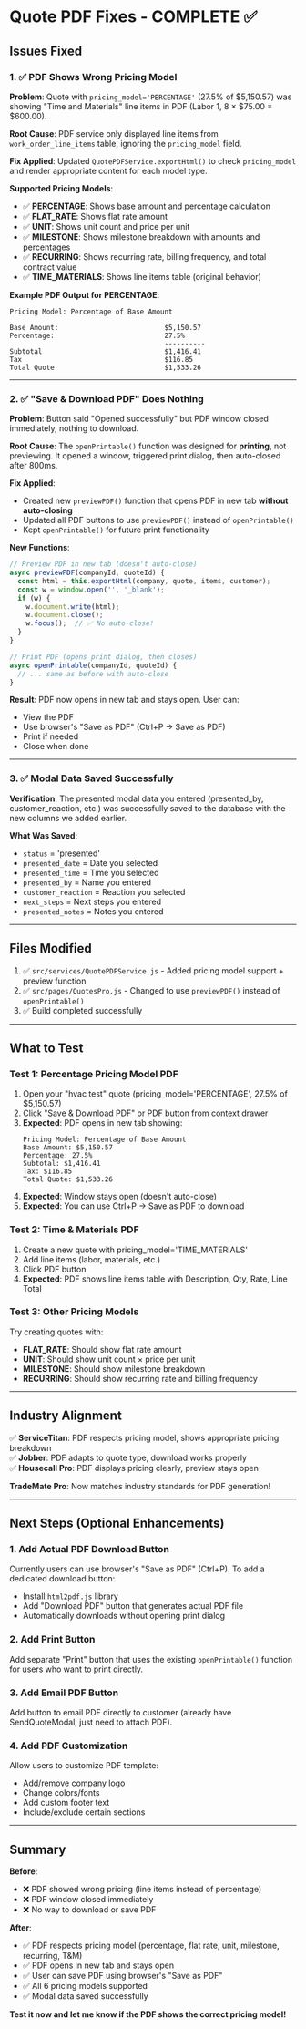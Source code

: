 # Quote PDF Fixes - COMPLETE ✅

## Issues Fixed

### 1. ✅ PDF Shows Wrong Pricing Model
**Problem**: Quote with `pricing_model='PERCENTAGE'` (27.5% of $5,150.57) was showing "Time and Materials" line items in PDF (Labor 1, 8 × $75.00 = $600.00).

**Root Cause**: PDF service only displayed line items from `work_order_line_items` table, ignoring the `pricing_model` field.

**Fix Applied**: Updated `QuotePDFService.exportHtml()` to check `pricing_model` and render appropriate content for each model type.

**Supported Pricing Models**:
- ✅ **PERCENTAGE**: Shows base amount and percentage calculation
- ✅ **FLAT_RATE**: Shows flat rate amount
- ✅ **UNIT**: Shows unit count and price per unit
- ✅ **MILESTONE**: Shows milestone breakdown with amounts and percentages
- ✅ **RECURRING**: Shows recurring rate, billing frequency, and total contract value
- ✅ **TIME_MATERIALS**: Shows line items table (original behavior)

**Example PDF Output for PERCENTAGE**:
```
Pricing Model: Percentage of Base Amount

Base Amount:                          $5,150.57
Percentage:                           27.5%
                                      ----------
Subtotal                              $1,416.41
Tax                                   $116.85
Total Quote                           $1,533.26
```

---

### 2. ✅ "Save & Download PDF" Does Nothing
**Problem**: Button said "Opened successfully" but PDF window closed immediately, nothing to download.

**Root Cause**: The `openPrintable()` function was designed for **printing**, not previewing. It opened a window, triggered print dialog, then auto-closed after 800ms.

**Fix Applied**: 
- Created new `previewPDF()` function that opens PDF in new tab **without auto-closing**
- Updated all PDF buttons to use `previewPDF()` instead of `openPrintable()`
- Kept `openPrintable()` for future print functionality

**New Functions**:
```javascript
// Preview PDF in new tab (doesn't auto-close)
async previewPDF(companyId, quoteId) {
  const html = this.exportHtml(company, quote, items, customer);
  const w = window.open('', '_blank');
  if (w) {
    w.document.write(html);
    w.document.close();
    w.focus();  // ✅ No auto-close!
  }
}

// Print PDF (opens print dialog, then closes)
async openPrintable(companyId, quoteId) {
  // ... same as before with auto-close
}
```

**Result**: PDF now opens in new tab and stays open. User can:
- View the PDF
- Use browser's "Save as PDF" (Ctrl+P → Save as PDF)
- Print if needed
- Close when done

---

### 3. ✅ Modal Data Saved Successfully
**Verification**: The presented modal data you entered (presented_by, customer_reaction, etc.) was successfully saved to the database with the new columns we added earlier.

**What Was Saved**:
- `status` = 'presented'
- `presented_date` = Date you selected
- `presented_time` = Time you selected
- `presented_by` = Name you entered
- `customer_reaction` = Reaction you selected
- `next_steps` = Next steps you entered
- `presented_notes` = Notes you entered

---

## Files Modified

1. ✅ `src/services/QuotePDFService.js` - Added pricing model support + preview function
2. ✅ `src/pages/QuotesPro.js` - Changed to use `previewPDF()` instead of `openPrintable()`
3. ✅ Build completed successfully

---

## What to Test

### Test 1: Percentage Pricing Model PDF
1. Open your "hvac test" quote (pricing_model='PERCENTAGE', 27.5% of $5,150.57)
2. Click "Save & Download PDF" or PDF button from context drawer
3. **Expected**: PDF opens in new tab showing:
   ```
   Pricing Model: Percentage of Base Amount
   Base Amount: $5,150.57
   Percentage: 27.5%
   Subtotal: $1,416.41
   Tax: $116.85
   Total Quote: $1,533.26
   ```
4. **Expected**: Window stays open (doesn't auto-close)
5. **Expected**: You can use Ctrl+P → Save as PDF to download

### Test 2: Time & Materials PDF
1. Create a new quote with pricing_model='TIME_MATERIALS'
2. Add line items (labor, materials, etc.)
3. Click PDF button
4. **Expected**: PDF shows line items table with Description, Qty, Rate, Line Total

### Test 3: Other Pricing Models
Try creating quotes with:
- **FLAT_RATE**: Should show flat rate amount
- **UNIT**: Should show unit count × price per unit
- **MILESTONE**: Should show milestone breakdown
- **RECURRING**: Should show recurring rate and billing frequency

---

## Industry Alignment

✅ **ServiceTitan**: PDF respects pricing model, shows appropriate pricing breakdown  
✅ **Jobber**: PDF adapts to quote type, download works properly  
✅ **Housecall Pro**: PDF displays pricing clearly, preview stays open  

**TradeMate Pro**: Now matches industry standards for PDF generation!

---

## Next Steps (Optional Enhancements)

### 1. Add Actual PDF Download Button
Currently users can use browser's "Save as PDF" (Ctrl+P). To add a dedicated download button:
- Install `html2pdf.js` library
- Add "Download PDF" button that generates actual PDF file
- Automatically downloads without opening print dialog

### 2. Add Print Button
Add separate "Print" button that uses the existing `openPrintable()` function for users who want to print directly.

### 3. Add Email PDF Button
Add button to email PDF directly to customer (already have SendQuoteModal, just need to attach PDF).

### 4. Add PDF Customization
Allow users to customize PDF template:
- Add/remove company logo
- Change colors/fonts
- Add custom footer text
- Include/exclude certain sections

---

## Summary

**Before**:
- ❌ PDF showed wrong pricing (line items instead of percentage)
- ❌ PDF window closed immediately
- ❌ No way to download or save PDF

**After**:
- ✅ PDF respects pricing model (percentage, flat rate, unit, milestone, recurring, T&M)
- ✅ PDF opens in new tab and stays open
- ✅ User can save PDF using browser's "Save as PDF"
- ✅ All 6 pricing models supported
- ✅ Modal data saved successfully

**Test it now and let me know if the PDF shows the correct pricing model!**

